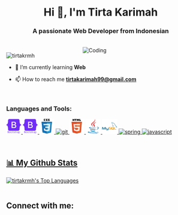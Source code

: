 <h1 align="center">Hi 👋, I'm Tirta Karimah</h1>
<h3 align="center">A passionate Web Developer from Indonesian</h3>
<br>
<img align="right" alt="Coding" width="300" src="https://user-images.githubusercontent.com/64314222/158047473-a2941c23-d9a2-48af-8ab3-528fd856e377.gif">

<p align="left"> <img src="https://komarev.com/ghpvc/?username=tirtakrmh&label=Profile%20views&color=0e75b6&style=flat" alt="tirtakrmh" /> </p>

- 🌱 I’m currently learning **Web**

- 📫 How to reach me **tirtakarimah99@gmail.com**


<br>
<h3 align="left">Languages and Tools:</h3>
<p align="left">
<a href="https://vuejs.com" target="_blank" rel="noreferrer"> <img src="https://raw.githubusercontent.com/devicons/devicon/master/icons/bootstrap/bootstrap-plain-wordmark.svg" alt="vuejs" width="40" height="40"/> </a>
<a href="https://getbootstrap.com" target="_blank" rel="noreferrer"> <img src="https://raw.githubusercontent.com/devicons/devicon/master/icons/bootstrap/bootstrap-plain-wordmark.svg" alt="bootstrap" width="40" height="40"/> </a> <a href="https://www.w3schools.com/css/" target="_blank" rel="noreferrer"> <img src="https://raw.githubusercontent.com/devicons/devicon/master/icons/css3/css3-original-wordmark.svg" alt="css3" width="40" height="40"/> </a> <a href="https://git-scm.com/" target="_blank" rel="noreferrer"> <img src="https://www.vectorlogo.zone/logos/git-scm/git-scm-icon.svg" alt="git" width="40" height="40"/> </a> <a href="https://www.w3.org/html/" target="_blank" rel="noreferrer"> <img src="https://raw.githubusercontent.com/devicons/devicon/master/icons/html5/html5-original-wordmark.svg" alt="html5" width="40" height="40"/> </a> <a href="https://www.java.com" target="_blank" rel="noreferrer"> <img src="https://raw.githubusercontent.com/devicons/devicon/master/icons/java/java-original.svg" alt="java" width="40" height="40"/> </a> <a href="https://www.mysql.com/" target="_blank" rel="noreferrer"> <img src="https://raw.githubusercontent.com/devicons/devicon/master/icons/mysql/mysql-original-wordmark.svg" alt="mysql" width="40" height="40"/> </a> <a href="https://spring.io/" target="_blank" rel="noreferrer"> <img src="https://www.vectorlogo.zone/logos/springio/springio-icon.svg" alt="spring" width="40" height="40"/> </a> <a href="https://dart.dev/" target="_blank" rel="noreferrer"> <a href="https://www.javascript.com/" target="_blank" rel="noreferrer"> <img src="https://www.vectorlogo.zone/logos/javascript/javascript-icon.svg" alt="javascript" width="40" height="40"/>

<div><br/></div>
 
## 📊 My Github Stats

  <div>
  <a href="https://github.com/tirtakrmh/github-readme-stats"><img alt="tirtakrmh's Top Languages" src="https://github-readme-stats.vercel.app/api/top-langs/?username=tirtakrmh&langs_count=8&count_private=true&layout=compact&theme=react&hide_border=true&bg_color=0D1117" /></a>
  
  </div>
<br/>

## Connect with me:
<p align="left">
<!-- <a href="https://twitter.com/hans__006" target="blank"><img align="center" src="https://raw.githubusercontent.com/rahuldkjain/github-profile-readme-generator/master/src/images/icons/Social/twitter.svg" alt="hans__006" height="30" width="40" /></a>
<a href="https://instagram.com/farhanryd06" target="blank"><img align="center" src="https://raw.githubusercontent.com/rahuldkjain/github-profile-readme-generator/master/src/images/icons/Social/instagram.svg" alt="farhanryd06" height="30" width="40" /></a> -->
</p>

<br>
<!-- 
<a><img align="left" src="https://github.com/farhannuryadi/farhannuryadi/blob/output/github-contribution-grid-snake.gif" alt="contribution" /></a> -->


